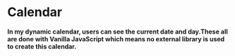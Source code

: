 # Calendar
<b> In my dynamic calendar, users can see the current date and day.These all are done with Vanilla JavaScript which means no external library is used to create this calendar.</b>

